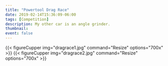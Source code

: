 ```yaml
---
title: "Powertool Drag Race"
date: 2019-02-14T15:36:09-06:00
tags: [Competition]
description: My other car is an angle grinder.
thumbnail:
event: false
---
```


{{< figureCupper img="dragrace1.jpg" command="Resize" options="700x" >}}
{{< figureCupper img="dragrace2.jpg" command="Resize" options="700x" >}}
